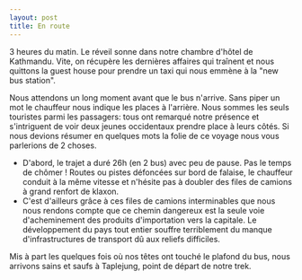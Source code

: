 ```yaml
---
layout: post
title: En route
---
```


3 heures du matin. Le réveil sonne dans notre chambre d'hôtel de Kathmandu. Vite, on récupère les dernières affaires qui traînent et nous quittons la guest house pour prendre un taxi qui nous emmène à la "new bus station". 

Nous attendons un long moment avant que le bus n'arrive. Sans piper un mot le chauffeur nous indique les places à l'arrière. Nous sommes les seuls touristes parmi les passagers: tous ont remarqué notre présence et s'intriguent de voir deux jeunes occidentaux prendre place à leurs côtés. Si nous devions résumer en quelques mots la folie de ce voyage nous vous parlerions de 2
choses. 

- D'abord, le trajet a duré 26h (en 2 bus) avec peu de pause. Pas le temps de chômer ! Routes ou pistes défoncées sur bord de falaise, le chauffeur conduit à la même vitesse et n'hésite pas à doubler des files de camions à grand renfort de klaxon.
- C'est d'ailleurs grâce à ces files de camions interminables que nous nous rendons compte que ce chemin dangereux est la seule voie d'acheminement des produits d'importation vers la capitale. Le développement du pays tout entier souffre terriblement du manque d'infrastructures de transport dû aux reliefs difficiles.  

Mis à part les quelques fois où nos têtes ont touché le plafond du bus, nous arrivons sains et saufs à Taplejung, point de départ de notre trek. 